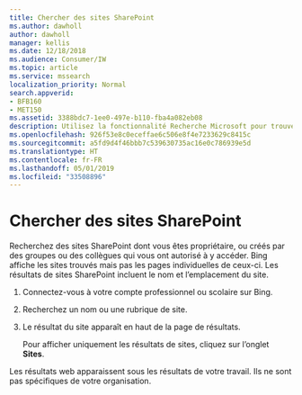```yaml
---
title: Chercher des sites SharePoint
ms.author: dawholl
author: dawholl
manager: kellis
ms.date: 12/18/2018
ms.audience: Consumer/IW
ms.topic: article
ms.service: mssearch
localization_priority: Normal
search.appverid:
- BFB160
- MET150
ms.assetid: 3388bdc7-1ee0-497e-b110-fba4a082eb08
description: Utilisez la fonctionnalité Recherche Microsoft pour trouver des sites SharePoint, ainsi que les informations les concernant
ms.openlocfilehash: 926f53e8c0eceffae6c506e8f4e7233629c8415c
ms.sourcegitcommit: a5fd9d4f46bbb7c539630735ac16e0c786939e5d
ms.translationtype: HT
ms.contentlocale: fr-FR
ms.lasthandoff: 05/01/2019
ms.locfileid: "33508896"
---
```

# <a name="find-sharepoint-sites"></a>Chercher des sites SharePoint

Recherchez des sites SharePoint dont vous êtes propriétaire, ou créés par des groupes ou des collègues qui vous ont autorisé à y accéder. Bing affiche les sites trouvés mais pas les pages individuelles de ceux-ci. Les résultats de sites SharePoint incluent le nom et l’emplacement du site.
  
1. Connectez-vous à votre compte professionnel ou scolaire sur Bing.
    
2. Recherchez un nom ou une rubrique de site.
    
3. Le résultat du site apparaît en haut de la page de résultats.
    
    Pour afficher uniquement les résultats de sites, cliquez sur l’onglet **Sites**. 
    
Les résultats web apparaissent sous les résultats de votre travail. Ils ne sont pas spécifiques de votre organisation.

  

